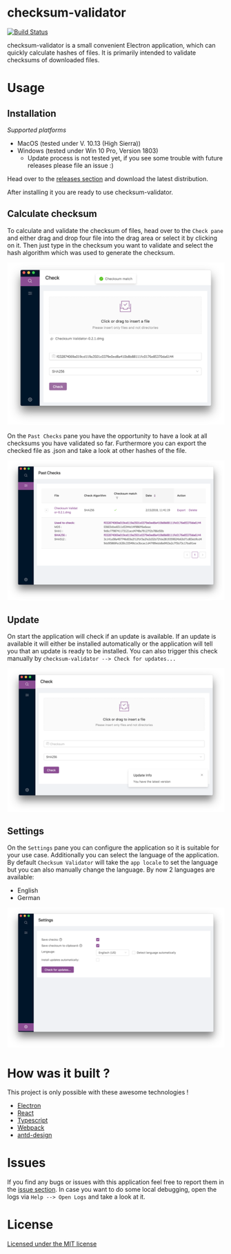 # checksum-validator

[![Build Status](https://travis-ci.org/alexanderwe/checksum-validator.svg?branch=master)](https://travis-ci.org/alexanderwe/checksum-validator)

checksum-validator is a small convenient Electron application, which can quickly calculate hashes of files. It is primarily intended to validate checksums of downloaded files.

# Usage

## Installation

_Supported platforms_

* MacOS (tested under V. 10.13 (High Sierra))
* Windows (tested under Win 10 Pro, Version 1803)
    * Update process is not tested yet, if you see some trouble with future releases please file an issue :)

Head over to the [releases section](https://github.com/alexanderwe/checksum-validator/releases) and download the latest distribution.

After installing it you are ready to use checksum-validator.

## Calculate checksum

To calculate and validate the checksum of files, head over to the `Check pane` and either drag and drop four file into the drag area or select it by clicking on it. Then just type in the checksum you want to validate and select the hash algorithm which was used to generate the checksum.

![img2](https://github.com/alexanderwe/checksum-validator/blob/master/.github/img/img2.png)

On the `Past Checks` pane you have the opportunity to have a look at all checksums you have validated so far. Furthermore you can export the checked file as .json and take a look at other hashes of the file.

![img3](https://github.com/alexanderwe/checksum-validator/blob/master/.github/img/img3.png)

## Update

On start the application will check if an update is available. If an update is available it will either be installed automatically or the application will tell you that an update is ready to be installed. You can also trigger this check manually by `checksum-validator --> Check for updates...`

![img1](https://github.com/alexanderwe/checksum-validator/blob/master/.github/img/img1.png)

## Settings

On the `Settings` pane you can configure the application so it is suitable for your use case.
Additionally you can select the language of the application. By default `Checksum Validator` will take the `app locale` to set the language but you can also manually change the language. By now 2 languages are available:

* English
* German

![img4](https://github.com/alexanderwe/checksum-validator/blob/master/.github/img/img4.png)

# How was it built ?

This project is only possible with these awesome technologies !

* [Electron](https://github.com/electron/electron)
* [React](https://github.com/facebook/react)
* [Typescript](https://github.com/Microsoft/TypeScript)
* [Webpack](https://github.com/webpack/webpack)
* [antd-design](https://github.com/ant-design/ant-design)

# Issues

If you find any bugs or issues with this application feel free to report them in the [issue section](https://github.com/alexanderwe/checksum-validator/issues).
In case you want to do some local debugging, open the logs via `Help --> Open Logs` and take a look at it.

# License

[Licensed under the MIT license](https://github.com/alexanderwe/checksum-validator/blob/master/LICENSE.md)
